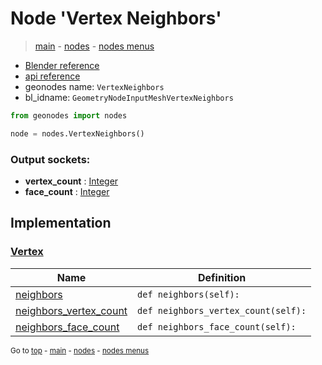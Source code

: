# Node 'Vertex Neighbors'

> [main](../structure.md) - [nodes](nodes.md) - [nodes menus](nodes_menus.md)

- [Blender reference](https://docs.blender.org/manual/en/latest/modeling/geometry_nodes/mesh/vertex_neighbors.html)
- [api reference](https://docs.blender.org/api/current/bpy.types.GeometryNodeInputMeshVertexNeighbors.html)
- geonodes name: `VertexNeighbors`
- bl_idname: `GeometryNodeInputMeshVertexNeighbors`

```python
from geonodes import nodes

node = nodes.VertexNeighbors()
```

### Output sockets:

- **vertex_count** : [Integer](Integer.md)
- **face_count** : [Integer](Integer.md)

## Implementation

### [Vertex](Vertex.md)

| Name | Definition |
|------|------------|
 | [neighbors](Vertex.md#neighbors-property) | `def neighbors(self):` |
 | [neighbors_vertex_count](Vertex.md#neighbors_vertex_count-property) | `def neighbors_vertex_count(self):` |
 | [neighbors_face_count](Vertex.md#neighbors_face_count-property) | `def neighbors_face_count(self):` |

<sub>Go to [top](#node-{wnode.bnode.name}) - [main](../structure.md) - [nodes](nodes.md) - [nodes menus](nodes_menus.md)</sub>

